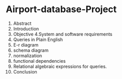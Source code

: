 # Airport-database-Project
1. Abstract
2. Introduction
3. Objective
4.System and software requirements
5. Queries in Plain English
6. E-r diagram
7. schema diagram
8. normalization
9. functional dependencies
10. Relational algebraic expressions for queries.
11. Conclusion
